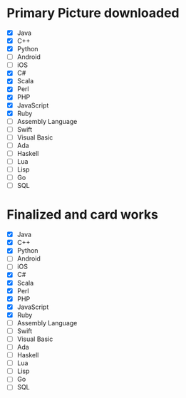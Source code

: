 # Primary Picture downloaded
- [x] Java
- [x] C++
- [x] Python
- [ ] Android
- [ ] iOS
- [x] C#
- [x] Scala
- [x] Perl
- [x] PHP
- [x] JavaScript
- [x] Ruby
- [ ] Assembly Language
- [ ] Swift
- [ ] Visual Basic
- [ ] Ada
- [ ] Haskell
- [ ] Lua
- [ ] Lisp
- [ ] Go
- [ ] SQL

# Finalized and card works
- [x] Java
- [x] C++
- [x] Python
- [ ] Android
- [ ] iOS
- [x] C#
- [x] Scala
- [x] Perl
- [x] PHP
- [x] JavaScript
- [x] Ruby
- [ ] Assembly Language
- [ ] Swift
- [ ] Visual Basic
- [ ] Ada
- [ ] Haskell
- [ ] Lua
- [ ] Lisp
- [ ] Go
- [ ] SQL

